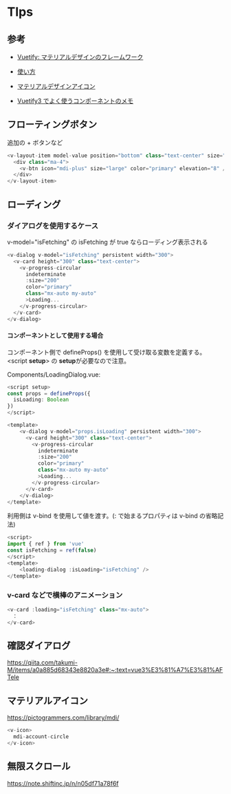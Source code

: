 <!-- Ctrl+k, v-->

# TIps

## 参考

- [Vuetify: マテリアルデザインのフレームワーク](https://vuetifyjs.com/ja/getting-started/installation/#section-30a430f330b930c830fc30eb)

- [使い方](https://zenn.dev/bbled/books/vuetify3_book/viewer/sec1_2)

- [マテリアルデザインアイコン](https://pictogrammers.com/library/mdi/)

- [Vuetify3 でよく使うコンポーネントのメモ](https://qiita.com/mml/items/ec0a4c63f9d29d8c0203)

## フローティングボタン

追加の + ボタンなど

```ts
<v-layout-item model-value position="bottom" class="text-center" size="88">
  <div class="ma-4">
    <v-btn icon="mdi-plus" size="large" color="primary" elevation="8" />
  </div>
</v-layout-item>
```

## ローディング

### ダイアログを使用するケース

v-model="isFetching" の isFetching が true ならローディング表示される

```ts
<v-dialog v-model="isFetching" persistent width="300">
  <v-card height="300" class="text-center">
    <v-progress-circular
      indeterminate
      :size="200"
      color="primary"
      class="mx-auto my-auto"
      >Loading...
    </v-progress-circular>
  </v-card>
</v-dialog>
```

#### コンポーネントとして使用する場合

コンポーネント側で defineProps() を使用して受け取る変数を定義する。  
&lt;script **setup**&gt; の **setup**が必要なので注意。

Components/LoadingDialog.vue:

```ts
<script setup>
const props = defineProps({
  isLoading: Boolean
})
</script>

<template>
    <v-dialog v-model="props.isLoading" persistent width="300">
      <v-card height="300" class="text-center">
        <v-progress-circular
          indeterminate
          :size="200"
          color="primary"
          class="mx-auto my-auto"
          >Loading...
        </v-progress-circular>
      </v-card>
    </v-dialog>
</template>
```

利用側は v-bind を使用して値を渡す。(: で始まるプロパティは v-bind の省略記法)

```ts
<script>
import { ref } from 'vue'
const isFetching = ref(false)
</script>
<template>
    <loading-dialog :isLoading="isFetching" />
</template>
```

### v-card などで横棒のアニメーション

```ts
<v-card :loading="isFetching" class="mx-auto">
　：
</v-card>
```

## 確認ダイアログ

https://qiita.com/takumi-M/items/a0a885d68343e8820a3e#:~:text=vue3%E3%81%A7%E3%81%AFTele

## マテリアルアイコン

https://pictogrammers.com/library/mdi/

```ts
<v-icon>
  mdi-account-circle
</v-icon>
```

## 無限スクロール

https://note.shiftinc.jp/n/n05df71a78f6f
